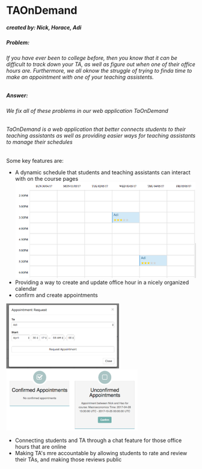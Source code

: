 # TAOnDemand 
##### *created by: Nick, Horace, Adi*

##### Problem:
###### If you have ever been to college before, then you know that it can be difficult to track down your TA, as well as figure out when one of their office hours are.  Furthermore, we all oknow the struggle of trying to finda  time to make an appointment with one of your teaching assistents.
##### Answer:
###### We fix all of these problems in our web application TaOnDemand
###### TaOnDemand is a web application that better connects students to their teaching assistants as well as providing easier ways for teaching assistants to manage their schedules
Some key features are:
* A dynamic schedule that students and teaching assistants can interact with on the course pages
![image](app/assets/images/scheduler.png)
* Providing a way to create and update office hour in a nicely organized calendar
* confirm and create appointments

<img src="app/assets/images/apntmnt.png" width="300"><img src="app/assets/images/confirm-apt.png" width="350">
* Connecting students and TA through a chat feature for those office hours that are online
* Making TA's mre accountable by allowing students to rate and review their TAs, and making those reviews public
  
